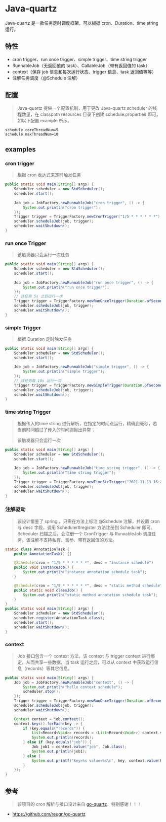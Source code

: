 # Java-quartz
Java-quartz 是一款任务定时调度框架，可以根据 cron、Duration、time string 运行。



## 特性

* cron trigger、run once trigger、simple trigger、time string trigger
* RunnableJob（无返回值的 task）、CallableJob（带有返回值的 task）
* context（保存 job 信息和每次运行状态、trigger 信息、task 返回值等等）
* 注解任务调度（@Schedule 注解）



## 配置

> Java-quartz  提供一个配置机制，用于更改 Java-quartz  scheduler 的线程数量，在 classpath resources 目录下创建 schedule.properties 即可，如以下配置 example 所示。

```properties
schedule.coreThreadNum=5
schedule.maxThreadNum=10
```



## examples
### cron trigger

> 根据 cron 表达式来定时触发任务

```java
public static void main(String[] args) {
    Scheduler scheduler = new StdScheduler();
    scheduler.start();
    
    Job job = JobFactory.newRunnableJob("cron trigger", () -> {
        System.out.println("cron trigger");
    });
    Trigger trigger = TriggerFactory.newCronTrigger("1/5 * * * * * *");
    scheduler.scheduleJob(job, trigger);
    scheduler.waitShutdown();
}
```



### run once Trigger

> 该触发器只会运行一次任务

```java
public static void main(String[] args) {
    Scheduler scheduler = new StdScheduler();
    scheduler.start();
    
    Job job = JobFactory.newRunnableJob("run once trigger", () -> {
        System.out.println("run once trigger");
    });
    // 该任务 5s 之后运行一次
    Trigger trigger = TriggerFactory.newRunOnceTrigger(Duration.ofSeconds(5));
    scheduler.scheduleJob(job, trigger);   
    scheduler.waitShutdown();
}
```



### simple Trigger

> 根据 Duration 定时触发任务

```java
public static void main(String[] args) {
    Scheduler scheduler = new StdScheduler();
    scheduler.start();
    
    Job job = JobFactory.newRunnableJob("simple trigger", () -> {
        System.out.println("simple trigger");
    });
    // 该任务每 10s 运行一次
    Trigger trigger = TriggerFactory.newSimpleTrigger(Duration.ofSeconds(10))
    scheduler.scheduleJob(job, trigger);   
    scheduler.waitShutdown();
}
```



### time string Trigger

> 根据传入的time string 进行解析，在指定的时间点运行，精确到毫秒，若当前时间超过了传入的时间则抛出异常；
>
> 该触发器只会运行一次

```java
public static void main(String[] args) {
    Scheduler scheduler = new StdScheduler();
    scheduler.start();
    
    Job job = JobFactory.newRunnableJob("time string trigger", () -> {
        System.out.println("time string trigger");
    });
    Trigger trigger = TriggerFactory.newTimeStrTrigger("2021-11-13 16:27:59.980");
    scheduler.scheduleJob(job, trigger);   
    scheduler.waitShutdown();
}
```



### 注解驱动

> 该设计借鉴了 spring ，只需在方法上标注 @Schedule 注解，并设置 cron 与 desc 字段，调用 Scheduler#register 方法注册到 Scheduler 即可。Scheduler 扫描之后，会注册一个 CronTrigger 与 RunnableJob 调度任务。该注解不支持私有、含参、带有返回值的方法。

```java
static class AnnotationTask {
    public AnnotationTask() {}

    @Schedule(cron = "1/5 * * * * * *", desc = "instance schedule")
    public void instanceJob() {
        System.out.println("instance annotation schedule task");
    }

    @Schedule(cron = "1/5 * * * * * *", desc = "static method schedule")
    public static void classJob() {
        System.out.println("static method annotation schedule task");
    }
}
public static void main(String[] args) {
    Scheduler scheduler = new StdScheduler();
    scheduler.register(AnnotationTask.class);
    scheduler.start();
    scheduler.waitShutdown();
}
```


### context

> Job 接口包含一个 context 方法，该 context  与 trigger context 进行绑定，从而共享一些数据。当 task 运行之后，可以从 context 中获取运行信息（records）等其它信息。

```java
public static void main(String[] args) {
    Job job = JobFactory.newRunnableJob("context", () -> {
        System.out.println("hello context schedule");
        scheduler.stop();
    });
    Trigger trigger = TriggerFactory.newRunOnceTrigger(Duration.ofSeconds(3));
    scheduler.scheduleJob(job, trigger);
    scheduler.waitShutdown();

    Context context = job.context();
    context.keys().forEach(key -> {
        if (key.equals("records")) {
            List<Record<Void>> records = (List<Record<Void>>) context.value("records", List.class);
            System.out.println(records);
        } else if (key.equals("job")) {
            Job job1 = context.value("job", Job.class);
            System.out.println(job1);
        } else {
            System.out.printf("key=%s value=%s\n", key, context.value(key, Object.class));
        }
    });
}
```



## 参考

> 该项目的 cron 解析与接口设计来自 [go-quartz](https://github.com/reugn/go-quartz)，特别感谢！！！

* https://github.com/reugn/go-quartz
